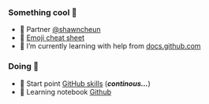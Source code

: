 ### Something cool 👋 

- 💬 Partner [@shawncheun](https://github.com/shawncheun)
- 🔭 [Emoji cheat sheet](https://github.com/ikatyang/emoji-cheat-sheet/blob/master/README.md)
- 🌱 I’m currently learning with help from [docs.github.com](https://docs.github.com/)

### Doing 🌻

- 🔰 Start point [GitHub skills](https://skills.github.com/?utm_source=pocket_saves) (***continous...***)
- 🍃 Learning notebook [Github](https://github.com/sha3nchn/sha3nchn/blob/main/learning/github.md)

